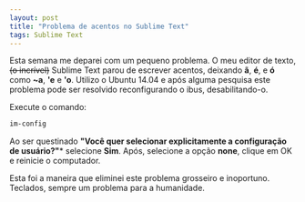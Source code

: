 ```yaml
---
layout: post
title: "Problema de acentos no Sublime Text"
tags: Sublime Text
---
```


Esta semana me deparei com um pequeno problema. O meu editor de texto, <s>(o incrível)</s> Sublime Text parou de escrever acentos, deixando **ã**, **é**, e **ó** como **~a**, **'e** e **'o**.
Utilizo o Ubuntu 14.04 e após alguma pesquisa este problema pode ser resolvido reconfigurando o ibus, desabilitando-o.

Execute o comando:

```bash
im-config
```

Ao ser questinado **"Você quer selecionar explicitamente a configuração de usuário?"*** selecione **Sim**.
Após, selecione a opção **none**, clique em OK e reinicie o computador.

Esta foi a maneira que eliminei este problema grosseiro e inoportuno. Teclados, sempre um problema para a humanidade.
